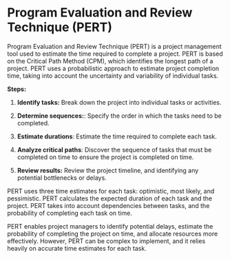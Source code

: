 # Program Evaluation and Review Technique (PERT)

Program Evaluation and Review Technique (PERT) is a project management tool used to estimate the time required to complete a project. PERT is based on the Critical Path Method (CPM), which identifies the longest path of a project. PERT uses a probabilistic approach to estimate project completion time, taking into account the uncertainty and variability of individual tasks.

**Steps:**

1. **Identify tasks:** Break down the project into individual tasks or activities.

2. **Determine sequences:**: Specify the order in which the tasks need to be completed.

3. **Estimate durations**: Estimate the time required to complete each task.

4. **Analyze critical paths**: Discover the sequence of tasks that must be completed on time to ensure the project is completed on time.

5. **Review results:** Review the project timeline, and identifying any potential bottlenecks or delays.

PERT uses three time estimates for each task: optimistic, most likely, and pessimistic. PERT calculates the expected duration of each task and the project. PERT takes into account dependencies between tasks, and the probability of completing each task on time.

PERT enables project managers to identify potential delays, estimate the probability of completing the project on time, and allocate resources more effectively. However, PERT can be complex to implement, and it relies heavily on accurate time estimates for each task.
